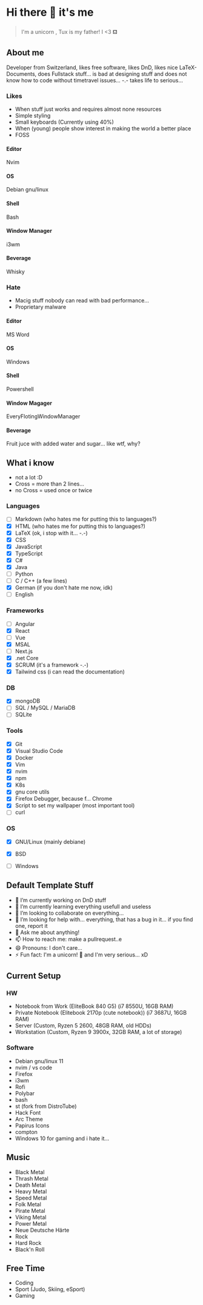 # Hi there 👋 it's me

> I'm a unicorn , Tux is my father! I <3 ⛾

## About me
Developer from Switzerland, likes free software, likes DnD, likes nice LaTeX-Documents, does Fullstack stuff... is bad at designing stuff and does not know how to code without timetravel issues... -.- takes life to serious... 

### Likes
 - When stuff just works and requires almost none resources  
 - Simple styling  
 - Small keyboards (Currently using 40%)  
 - When (young) people show interest in making the world a better place  
 - FOSS
#### Editor
Nvim
#### OS
Debian gnu/linux
#### Shell
Bash
#### Window Manager
i3wm
#### Beverage
Whisky

### Hate
 - Macig stuff nobody can read with bad performance...  
 - Proprietary malware
#### Editor
MS Word
#### OS
Windows
#### Shell
Powershell
#### Window Magager
EveryFlotingWindowManager
#### Beverage
Fruit juce with added water and sugar... like wtf, why?


## What i know
 - not a lot :D
 - Cross = more than 2 lines...  
 - no Cross = used once or twice

### Languages
- [ ] Markdown (who hates me for putting this to languages?)
- [x] HTML (who hates me for putting this to languages?)
- [x] LaTeX (ok, i stop with it... -.-)
- [x] CSS
- [x] JavaScript
- [x] TypeScript
- [x] C\#
- [x] Java
- [ ] Python
- [ ] C / C++ (a few lines)
- [x] German (if you don't hate me now, idk)
- [ ] English

### Frameworks
- [ ] Angular
- [x] React
- [ ] Vue
- [x] MSAL
- [ ] Next.js
- [x] .net Core
- [x] SCRUM (it's a framework -.-)
- [x] Tailwind css (i can read the documentation)

### DB
- [x] mongoDB
- [ ] SQL / MySQL / MariaDB
- [ ] SQLite

### Tools
- [x] Git
- [x] Visual Studio Code
- [x] Docker
- [x] Vim
- [x] nvim
- [x] npm
- [x] K8s
- [x] gnu core utils
- [x] Firefox Debugger, because f... Chrome
- [x] Script to set my wallpaper (most important tool)
- [ ] curl

### OS
- [x] GNU/Linux (mainly debiane)
- [x] BSD
- [ ] Windows


## Default Template Stuff

- 🔭 I’m currently working on DnD stuff
- 🌱 I’m currently learning everything usefull and useless
- 👯 I’m looking to collaborate on everything...
- 🤔 I’m looking for help with... everything, that has a bug in it... if you find one, report it
- 💬 Ask me about anything!
- 📫 How to reach me: make a pullrequest..e
- 😄 Pronouns: I don't care...
- ⚡ Fun fact: I'm a unicorn! 🦄 and I'm very serious... xD

## Current Setup
### HW
 - Notebook from Work (EliteBook 840 G5) (i7 8550U, 16GB RAM)
 - Private Notebook (Elitebook 2170p (cute notebook)) (i7 3687U, 16GB RAM)
 - Server (Custom, Ryzen 5 2600, 48GB RAM, old HDDs)
 - Workstation (Custom, Ryzen 9 3900x, 32GB RAM, a lot of storage)

 ### Software
 - Debian gnu/linux 11
 - nvim / vs code
 - Firefox
 - i3wm
 - Rofi
 - Polybar
 - bash
 - st (fork from DistroTube)
 - Hack Font
 - Arc Theme
 - Papirus Icons
 - compton
 - Windows 10 for gaming and i hate it...

## Music
 - Black Metal
 - Thrash Metal
 - Death Metal
 - Heavy Metal
 - Speed Metal
 - Folk Metal
 - Pirate Metal
 - Viking Metal
 - Power Metal
 - Neue Deutsche Härte
 - Rock
 - Hard Rock
 - Black'n Roll

## Free Time
- Coding
- Sport (Judo, Skiing, eSport)
- Gaming
